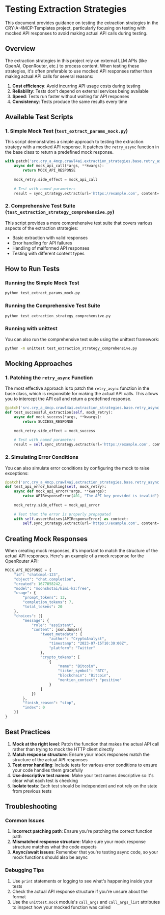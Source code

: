 # Testing Extraction Strategies

This document provides guidance on testing the extraction strategies in the CRY-A-4MCP-Templates project, particularly focusing on testing with mocked API responses to avoid making actual API calls during testing.

## Overview

The extraction strategies in this project rely on external LLM APIs (like OpenAI, OpenRouter, etc.) to process content. When testing these strategies, it's often preferable to use mocked API responses rather than making actual API calls for several reasons:

1. **Cost efficiency**: Avoid incurring API usage costs during testing
2. **Reliability**: Tests don't depend on external services being available
3. **Speed**: Tests run faster without waiting for API responses
4. **Consistency**: Tests produce the same results every time

## Available Test Scripts

### 1. Simple Mock Test (`test_extract_params_mock.py`)

This script demonstrates a simple approach to testing the extraction strategy with a mocked API response. It patches the `retry_async` function in the base class to return a predefined mock response.

```python
with patch('src.cry_a_4mcp.crawl4ai.extraction_strategies.base.retry_async') as mock_retry:
    async def mock_api_call(*args, **kwargs):
        return MOCK_API_RESPONSE
    
    mock_retry.side_effect = mock_api_call
    
    # Test with named parameters
    result = sync_strategy.extract(url='https://example.com', content='Test content')
```

### 2. Comprehensive Test Suite (`test_extraction_strategy_comprehensive.py`)

This script provides a more comprehensive test suite that covers various aspects of the extraction strategies:

- Basic extraction with valid responses
- Error handling for API failures
- Handling of malformed API responses
- Testing with different content types

## How to Run Tests

### Running the Simple Mock Test

```bash
python test_extract_params_mock.py
```

### Running the Comprehensive Test Suite

```bash
python test_extraction_strategy_comprehensive.py
```

### Running with unittest

You can also run the comprehensive test suite using the unittest framework:

```bash
python -m unittest test_extraction_strategy_comprehensive.py
```

## Mocking Approaches

### 1. Patching the `retry_async` Function

The most effective approach is to patch the `retry_async` function in the base class, which is responsible for making the actual API calls. This allows you to intercept the API call and return a predefined response.

```python
@patch('src.cry_a_4mcp.crawl4ai.extraction_strategies.base.retry_async')
def test_successful_extraction(self, mock_retry):
    async def mock_success(*args, **kwargs):
        return SUCCESS_RESPONSE
    
    mock_retry.side_effect = mock_success
    
    # Test with named parameters
    result = self.sync_strategy.extract(url='https://example.com', content='Test content')
```

### 2. Simulating Error Conditions

You can also simulate error conditions by configuring the mock to raise exceptions:

```python
@patch('src.cry_a_4mcp.crawl4ai.extraction_strategies.base.retry_async')
def test_api_error_handling(self, mock_retry):
    async def mock_api_error(*args, **kwargs):
        raise APIResponseError(401, "The API key provided is invalid")
    
    mock_retry.side_effect = mock_api_error
    
    # Test that the error is properly propagated
    with self.assertRaises(APIResponseError) as context:
        self.sync_strategy.extract(url='https://example.com', content='Test content')
```

## Creating Mock Responses

When creating mock responses, it's important to match the structure of the actual API responses. Here's an example of a mock response for the OpenRouter API:

```python
MOCK_API_RESPONSE = {
    "id": "chatcmpl-123",
    "object": "chat.completion",
    "created": 1677858242,
    "model": "moonshotai/kimi-k2:free",
    "usage": {
        "prompt_tokens": 13,
        "completion_tokens": 7,
        "total_tokens": 20
    },
    "choices": [{
        "message": {
            "role": "assistant",
            "content": json.dumps({
                "tweet_metadata": {
                    "author": "CryptoAnalyst",
                    "timestamp": "2023-07-15T10:30:00Z",
                    "platform": "Twitter"
                },
                "crypto_tokens": [
                    {
                        "name": "Bitcoin",
                        "ticker_symbol": "BTC",
                        "blockchain": "Bitcoin",
                        "mention_context": "positive"
                    }
                ]
            })
        },
        "finish_reason": "stop",
        "index": 0
    }]
}
```

## Best Practices

1. **Mock at the right level**: Patch the function that makes the actual API call rather than trying to mock the HTTP client directly
2. **Match response structure**: Ensure your mock responses match the structure of the actual API responses
3. **Test error handling**: Include tests for various error conditions to ensure your code handles them gracefully
4. **Use descriptive test names**: Make your test names descriptive so it's clear what each test is checking
5. **Isolate tests**: Each test should be independent and not rely on the state from previous tests

## Troubleshooting

### Common Issues

1. **Incorrect patching path**: Ensure you're patching the correct function path
2. **Mismatched response structure**: Make sure your mock response structure matches what the code expects
3. **Async/await issues**: Remember that you're testing async code, so your mock functions should also be async

### Debugging Tips

1. Use `print` statements or logging to see what's happening inside your tests
2. Check the actual API response structure if you're unsure about the format
3. Use the `unittest.mock` module's `call_args` and `call_args_list` attributes to inspect how your mocked function was called